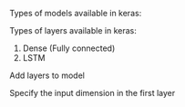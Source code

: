 Types of models available in keras:

Types of layers available in keras:
  1. Dense (Fully connected)
  2. LSTM 

Add layers to model

Specify the input dimension in the first layer
